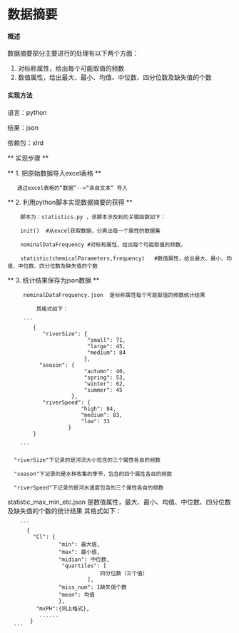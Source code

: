 # 数据摘要

#### 概述

数据摘要部分主要进行的处理有以下两个方面：

 1. 对标称属性，给出每个可能取值的频数
 2. 数值属性，给出最大、最小、均值、中位数、四分位数及缺失值的个数

#### 实现方法

   语言：python
   
   结果：json
   
   依赖包：xlrd
  
** 实现步骤 **
 
** 1. 把原始数据导入excel表格 **
   
       通过excel表格的“数据”-->“来自文本” 导入

** 2. 利用python脚本实现数据摘要的获得 **

        脚本为：statistics.py ，该脚本涉及到的关键函数如下：

        init()  #从excel获取数据，分离出每一个属性的数据集
       
        nominalDataFrequency #对标称属性，给出每个可能取值的频数，
   
        statistic(chemicalParameters,frequency)   #数值属性，给出最大、最小、均值、中位数、四分位数及缺失值的个数

** 3. 统计结果保存为json数据 ** 
   
         
         nominalDataFrequency.json  是标称属性每个可能取值的频数统计结果

             其格式如下：

         ```
            {
               "riverSize": {
                             "small": 71, 
                             "large": 45, 
                             "medium": 84
                            }, 
              "season": {
                            "autumn": 40, 
                            "spring": 53, 
                            "winter": 62, 
                            "summer": 45
                        }, 
               "riverSpeed": {
                           "high": 84, 
                           "medium": 83, 
                           "low": 33
                       }
            }

        ```
        
      "riverSize"下记录的是河流大小包含的三个属性各自的频数
      
      "season"下记录的是水样收集的季节，包含的四个属性各自的频数
      
      "riverSpeed"下记录的是河水速度包含的三个属性各自的频数

   statistic_max_min_etc.json 是数值属性，最大、最小、均值、中位数、四分位数及缺失值的个数的统计结果
           其格式如下：

        ```
          {
            "Cl": {
                    "min": 最大值, 
                    "max": 最小值, 
                    "midian": 中位数, 
                     "quartiles": [
                                 四分位数（三个值）
                             ], 
                    "miss_num": 1缺失值个数 
                    "mean": 均值
                    }, 
             "mxPH":{同上格式},
              ......
           }
      ```

       
  
      

       
